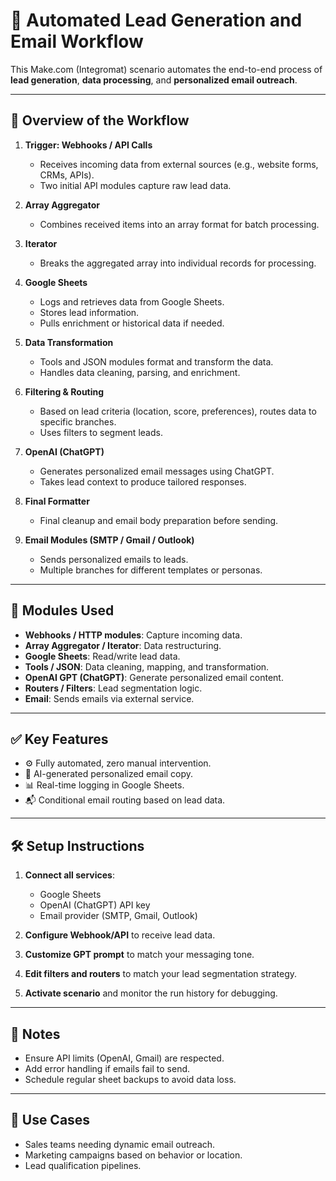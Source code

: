 # 📧 Automated Lead Generation and Email Workflow

This Make.com (Integromat) scenario automates the end-to-end process of **lead generation**, **data processing**, and **personalized email outreach**.

---

## 🔁 Overview of the Workflow

1. **Trigger: Webhooks / API Calls**
   - Receives incoming data from external sources (e.g., website forms, CRMs, APIs).
   - Two initial API modules capture raw lead data.

2. **Array Aggregator**
   - Combines received items into an array format for batch processing.

3. **Iterator**
   - Breaks the aggregated array into individual records for processing.

4. **Google Sheets**
   - Logs and retrieves data from Google Sheets.
   - Stores lead information.
   - Pulls enrichment or historical data if needed.

5. **Data Transformation**
   - Tools and JSON modules format and transform the data.
   - Handles data cleaning, parsing, and enrichment.

6. **Filtering & Routing**
   - Based on lead criteria (location, score, preferences), routes data to specific branches.
   - Uses filters to segment leads.

7. **OpenAI (ChatGPT)**
   - Generates personalized email messages using ChatGPT.
   - Takes lead context to produce tailored responses.

8. **Final Formatter**
   - Final cleanup and email body preparation before sending.

9. **Email Modules (SMTP / Gmail / Outlook)**
   - Sends personalized emails to leads.
   - Multiple branches for different templates or personas.

---

## 📁 Modules Used

- **Webhooks / HTTP modules**: Capture incoming data.
- **Array Aggregator / Iterator**: Data restructuring.
- **Google Sheets**: Read/write lead data.
- **Tools / JSON**: Data cleaning, mapping, and transformation.
- **OpenAI GPT (ChatGPT)**: Generate personalized email content.
- **Routers / Filters**: Lead segmentation logic.
- **Email**: Sends emails via external service.

---

## ✅ Key Features

- ⚙️ Fully automated, zero manual intervention.
- 🤖 AI-generated personalized email copy.
- 📊 Real-time logging in Google Sheets.
- 📬 Conditional email routing based on lead data.

---

## 🛠 Setup Instructions

1. **Connect all services**:
   - Google Sheets
   - OpenAI (ChatGPT) API key
   - Email provider (SMTP, Gmail, Outlook)

2. **Configure Webhook/API** to receive lead data.

3. **Customize GPT prompt** to match your messaging tone.

4. **Edit filters and routers** to match your lead segmentation strategy.

5. **Activate scenario** and monitor the run history for debugging.

---

## 📌 Notes

- Ensure API limits (OpenAI, Gmail) are respected.
- Add error handling if emails fail to send.
- Schedule regular sheet backups to avoid data loss.

---

## 🧩 Use Cases

- Sales teams needing dynamic email outreach.
- Marketing campaigns based on behavior or location.
- Lead qualification pipelines.

